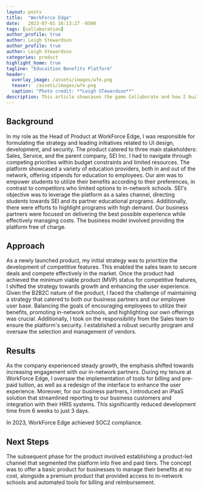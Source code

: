 ```yaml
---
layout: posts
title:  "WorkForce Edge"
date:   2023-07-01 16:13:27 -0500
tags: [collaboration]
author_profile: true
author: Leigh Stewardson
author_profile: true
author: Leigh Stewardson
categories: product
highlight_home: true
tagline: "Educaition Benefits Platform"
header:
  overlay_image: /assets/images/wfe.png
  teaser:  /assets/images/wfe.png
  caption: "Photo credit: **Leigh STewardson**"
description: This article showcases the game Collaborate and how I build it.
---
```


## Background
In my role as the Head of Product at WorkForce Edge, I was responsible for formulating the strategy and leading initiatives related to UI design, development, and security. The product catered to three main stakeholders: Sales, Service, and the parent company, SEI Inc. I had to navigate through competing priorities within budget constraints and limited resources. The platform showcased a variety of education providers, both in and out of the network, offering stipends for education to employees. Our aim was to empower students to utilize their benefits according to their preferences, in contrast to competitors who limited options to in-network schools. SEI's objective was to leverage the platform as a sales channel, directing students towards SEI and its partner educational programs. Additionally, there were efforts to highlight programs with high demand. Our business partners were focused on delivering the best possible experience while effectively managing costs. The business model involved providing the platform free of charge.

## Approach
As a newly launched product, my initial strategy was to prioritize the development of competitive features. This enabled the sales team to secure deals and compete effectively in the market. Once the product had achieved the minimum viable product (MVP) status for competitive features, I shifted the strategy towards growth and enhancing the user experience. Given the B2B2C nature of the product, I faced the challenge of maintaining a strategy that catered to both our business partners and our employee user base. Balancing the goals of encouraging employees to utilize their benefits, promoting in-network schools, and highlighting our own offerings was crucial. Additionally, I took on the responsibility from the Sales team to ensure the platform's security. I established a robust security program and oversaw the selection and management of vendors.

## Results
As the company experienced steady growth, the emphasis shifted towards increasing engagement with our in-network partners. During my tenure at WorkForce Edge, I oversaw the implementation of tools for billing and pre-paid tuition, as well as a redesign of the interface to enhance the user experience. Moreover, for our business partners, I introduced an iPaaS solution that streamlined reporting to our business customers and integration with their HRIS systems. This significantly reduced development time from 6 weeks to just 3 days.

In 2023, WorkForce Edge achieved SOC2 compliance.

## Next Steps
The subsequent phase for the product involved establishing a product-led channel that segmented the platform into free and paid tiers. The concept was to offer a basic product for businesses to manage their benefits at no cost, alongside a premium product that provided access to in-network schools and automated tools for billing and reimbursement.